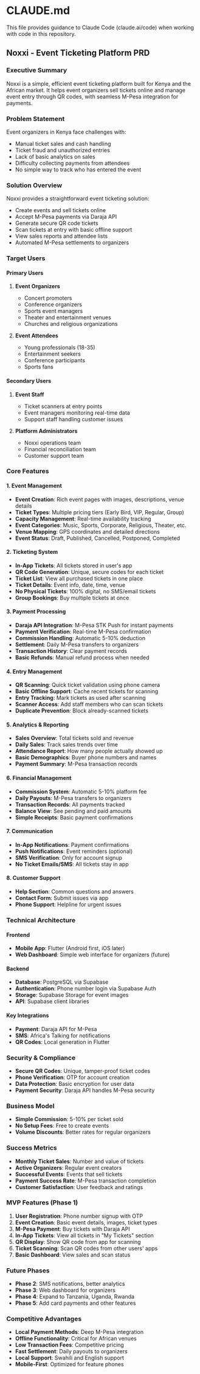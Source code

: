 # CLAUDE.md

This file provides guidance to Claude Code (claude.ai/code) when working with code in this repository.

## Noxxi - Event Ticketing Platform PRD

### Executive Summary
Noxxi is a simple, efficient event ticketing platform built for Kenya and the African market. It helps event organizers sell tickets online and manage event entry through QR codes, with seamless M-Pesa integration for payments.

### Problem Statement
Event organizers in Kenya face challenges with:
- Manual ticket sales and cash handling
- Ticket fraud and unauthorized entries
- Lack of basic analytics on sales
- Difficulty collecting payments from attendees
- No simple way to track who has entered the event

### Solution Overview
Noxxi provides a straightforward event ticketing solution:
- Create events and sell tickets online
- Accept M-Pesa payments via Daraja API
- Generate secure QR code tickets
- Scan tickets at entry with basic offline support
- View sales reports and attendee lists
- Automated M-Pesa settlements to organizers

### Target Users

#### Primary Users
1. **Event Organizers**
   - Concert promoters
   - Conference organizers
   - Sports event managers
   - Theater and entertainment venues
   - Churches and religious organizations

2. **Event Attendees**
   - Young professionals (18-35)
   - Entertainment seekers
   - Conference participants
   - Sports fans

#### Secondary Users
1. **Event Staff**
   - Ticket scanners at entry points
   - Event managers monitoring real-time data
   - Support staff handling customer issues

2. **Platform Administrators**
   - Noxxi operations team
   - Financial reconciliation team
   - Customer support team

### Core Features

#### 1. Event Management
- **Event Creation**: Rich event pages with images, descriptions, venue details
- **Ticket Types**: Multiple pricing tiers (Early Bird, VIP, Regular, Group)
- **Capacity Management**: Real-time availability tracking
- **Event Categories**: Music, Sports, Corporate, Religious, Theater, etc.
- **Venue Mapping**: GPS coordinates and detailed directions
- **Event Status**: Draft, Published, Cancelled, Postponed, Completed

#### 2. Ticketing System
- **In-App Tickets**: All tickets stored in user's app
- **QR Code Generation**: Unique, secure codes for each ticket
- **Ticket List**: View all purchased tickets in one place
- **Ticket Details**: Event info, date, time, venue
- **No Physical Tickets**: 100% digital, no SMS/email tickets
- **Group Bookings**: Buy multiple tickets at once

#### 3. Payment Processing
- **Daraja API Integration**: M-Pesa STK Push for instant payments
- **Payment Verification**: Real-time M-Pesa confirmation
- **Commission Handling**: Automatic 5-10% deduction
- **Settlement**: Daily M-Pesa transfers to organizers
- **Transaction History**: Clear payment records
- **Basic Refunds**: Manual refund process when needed

#### 4. Entry Management
- **QR Scanning**: Quick ticket validation using phone camera
- **Basic Offline Support**: Cache recent tickets for scanning
- **Entry Tracking**: Mark tickets as used after scanning
- **Scanner Access**: Add staff members who can scan tickets
- **Duplicate Prevention**: Block already-scanned tickets

#### 5. Analytics & Reporting
- **Sales Overview**: Total tickets sold and revenue
- **Daily Sales**: Track sales trends over time
- **Attendance Report**: How many people actually showed up
- **Basic Demographics**: Buyer phone numbers and names
- **Payment Summary**: M-Pesa transaction records

#### 6. Financial Management
- **Commission System**: Automatic 5-10% platform fee
- **Daily Payouts**: M-Pesa transfers to organizers
- **Transaction Records**: All payments tracked
- **Balance View**: See pending and paid amounts
- **Simple Receipts**: Basic payment confirmations

#### 7. Communication
- **In-App Notifications**: Payment confirmations
- **Push Notifications**: Event reminders (optional)
- **SMS Verification**: Only for account signup
- **No Ticket Emails/SMS**: All tickets stay in app
 
#### 8. Customer Support
- **Help Section**: Common questions and answers
- **Contact Form**: Submit issues via app
- **Phone Support**: Helpline for urgent issues

### Technical Architecture

#### Frontend
- **Mobile App**: Flutter (Android first, iOS later)
- **Web Dashboard**: Simple web interface for organizers (future)

#### Backend
- **Database**: PostgreSQL via Supabase
- **Authentication**: Phone number login via Supabase Auth
- **Storage**: Supabase Storage for event images
- **API**: Supabase client libraries

#### Key Integrations
- **Payment**: Daraja API for M-Pesa
- **SMS**: Africa's Talking for notifications
- **QR Codes**: Local generation in Flutter

### Security & Compliance
- **Secure QR Codes**: Unique, tamper-proof ticket codes
- **Phone Verification**: OTP for account creation
- **Data Protection**: Basic encryption for user data
- **Payment Security**: Daraja API handles M-Pesa security

### Business Model
- **Simple Commission**: 5-10% per ticket sold
- **No Setup Fees**: Free to create events
- **Volume Discounts**: Better rates for regular organizers

### Success Metrics
- **Monthly Ticket Sales**: Number and value of tickets
- **Active Organizers**: Regular event creators
- **Successful Events**: Events that sell tickets
- **Payment Success Rate**: M-Pesa transaction completion
- **Customer Satisfaction**: User feedback and ratings

### MVP Features (Phase 1)
1. **User Registration**: Phone number signup with OTP
2. **Event Creation**: Basic event details, images, ticket types
3. **M-Pesa Payment**: Buy tickets with Daraja API
4. **In-App Tickets**: View all tickets in "My Tickets" section
5. **QR Display**: Show QR code from app for scanning
6. **Ticket Scanning**: Scan QR codes from other users' apps
7. **Basic Dashboard**: View sales and scan status

### Future Phases
- **Phase 2**: SMS notifications, better analytics
- **Phase 3**: Web dashboard for organizers
- **Phase 4**: Expand to Tanzania, Uganda, Rwanda
- **Phase 5**: Add card payments and other features

### Competitive Advantages
- **Local Payment Methods**: Deep M-Pesa integration
- **Offline Functionality**: Critical for African venues
- **Low Transaction Fees**: Competitive pricing
- **Fast Settlement**: Daily payouts to organizers
- **Local Support**: Swahili and English support
- **Mobile-First**: Optimized for feature phones